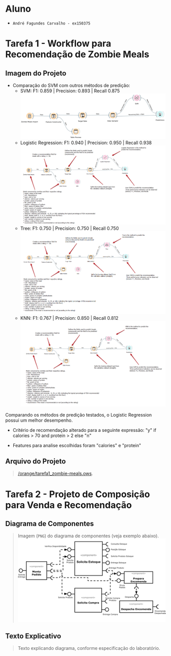 # Aluno
* `André Fagundes Carvalho - ex150375`

# Tarefa 1 - Workflow para Recomendação de Zombie Meals

## Imagem do Projeto
* Comparação do SVM com outros métodos de predição:
	- SVM: F1: 0.859 | Precision: 0.893 | Recall 0.875
	![Workflow Orange](images/orange-zombie-meals-prediction.png)
	- Logistic Regression: F1: 0.940 | Precision: 0.950 | Recall 0.938
	![Workflow Orange](images/orange-zombie-meals-prediction_logisticRegression.png)
	- Tree: F1: 0.750 | Precision: 0.750 | Recall 0.750
	![Workflow Orange](images/orange-zombie-meals-prediction_tree.png)
	- KNN: F1: 0.767 | Precision: 0.850 | Recall 0.812
	![Workflow Orange](images/orange-zombie-meals-prediction_knn.png)
	
Comparando os métodos de predição testados, o Logistic Regression possui um melhor desempenho.
	
* Critério de recomendação alterado para a seguinte expressão: "y" if calories > 70 and protein > 2 else "n"

* Features para analise escolhidas foram "calories" e "protein"



## Arquivo do Projeto
> [/orange/tarefa1_zombie-meals.ows](orange/).

# Tarefa 2 - Projeto de Composição para Venda e Recomendação

## Diagrama de Componentes

> Imagem (`PNG`) do diagrama de componentes (veja exemplo abaixo).
![Diagrama Venda](images/diagrama-componentes-venda.png)

## Texto Explicativo

> Texto explicando diagrama, conforme especificação do laboratório.
